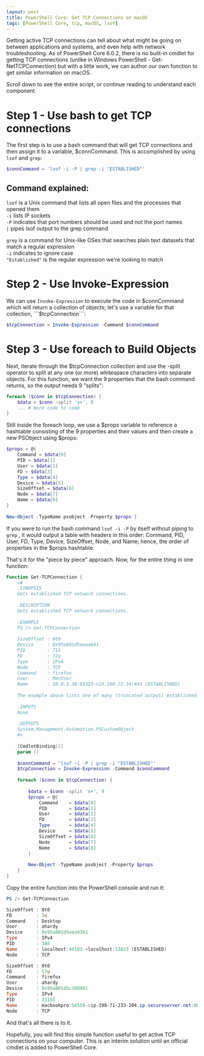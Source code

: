 ```yaml
---
layout: post
title: PowerShell Core: Get TCP Connections on macOS
tags: [PowerShell Core, tcp, macOS, lsof]
---
```


Getting active TCP connections can tell about what might be going on between applications and systems, and even help with network troubleshooting. As of PowerShell Core 6.0.2, there is no built-in cmdlet for getting TCP connections (unlike in Windows PowerShell - Get-NetTCPConnection) but with a little work, we can author our own function to get similar information on macOS.

Scroll down to see the entire script, or continue reading to understand each component.

# Step 1 - Use bash to get TCP connections #
The first step is to use a bash command that will get TCP connections and then assign it to a variable, $connCommand. This is accomplished by using ```lsof```  and ```grep```:

```powershell
$connCommand = 'lsof -i -P | grep -i "ESTABLISHED"'
```

## Command explained: ##
```lsof```  is a Unix command that lists all open files and the processes that opened them  
```-i```  lists IP sockets  
```-P```  indicates that port numbers should be used and not the port names  
```|```  pipes lsof output to the grep command  

```grep```  is a command for Unix-like OSes that searches plain text datasets that match a regular expression  
```-i```  indicates to ignore case  
```"Established"```  is the regular expression we're looking to match  

# Step 2 - Use Invoke-Expression #
We can use ```Invoke-Expression``` to execute the code in $connCommand which will return a collection of objects; let's use a variable for that collection, ```$tcpConnection```:

```powershell
$tcpConnection = Invoke-Expression -Command $connCommand
```

# Step 3 - Use foreach to Build Objects #
Next, iterate through the $tcpConnection  collection and use the -split operator to split at any one (or more) whitespace characters into separate objects. For this function, we want the 9 properties that the bash command returns, so the output needs 9 "splits":

```powershell
foreach ($conn in $tcpConnection) {
    $data = $conn -split 's+', 9
    ... # more code to come
}
```

Still inside the foreach loop, we use a $props variable to reference a hashtable consisting of the 9 properties and their values and then create a new PSObject using $props:

```powershell
$props = @{
    Command = $data[0]
    PID = $data[1]
    User = $data[2]
    FD = $data[3]
    Type = $data[4]
    Device = $data[5]
    SizeOffset = $data[6]
    Node = $data[7]
    Name = $data[8]
}
    
New-Object -TypeName psobject -Property $props }
```

If you were to run the bash command ```lsof -i -P```  by itself without piping to ```grep``` , it would output a table with headers in this order: Command, PID, User, FD, Type, Device, SizeOffset, Node, and Name; hence, the order of properties in the $props hashtable.

That's it for the "piece by piece" approach. Now, for the entire thing in one function:

```powershell
Function Get-TCPConnection {
    <#
    .SYNOPSIS
    Gets established TCP network connections.
    
    .DESCRIPTION
    Gets established TCP network connections.
    
    .EXAMPLE
    PS /> Get-TCPConnection
    
    SizeOffset : 0t0
    Device     : 0x95a801d5eeaa641
    PID        : 715
    FD         : 72u
    Type       : IPv4
    Node       : TCP
    Command    : firefox
    User       : MacUser
    Name       : 10.0.3.30:65323->23.100.72.34:443 (ESTABLISHED)
    
    The example above lists one of many (truncated output) established TCP connections.
    
    .INPUTS
    None
    
    .OUTPUTS
    System.Management.Automation.PSCustomObject
    #>
    
    [CmdletBinding()]
    param ()
    
    $connCommand = 'lsof -i -P | grep -i "ESTABLISHED"'
    $tcpConnection = Invoke-Expression -Command $connCommand
    
    foreach ($conn in $tcpConnection) {
    
        $data = $conn -split 's+', 9
        $props = @{
            Command    = $data[0]
            PID        = $data[1]
            User       = $data[2]
            FD         = $data[3]
            Type       = $data[4]
            Device     = $data[5]
            SizeOffset = $data[6]
            Node       = $data[7]
            Name       = $data[8]
        }
        
        New-Object -TypeName psobject -Property $props
    }
}
```

Copy the entire function into the PowerShell console and run it:
```powershell
PS /> Get-TCPConnection

SizeOffset : 0t0
FD         : 3u
Command    : Desktop
User       : ahardy
Device     : 0x95a801d5eea9381
Type       : IPv4
PID        : 386
Name       : localhost:49183->localhost:13823 (ESTABLISHED)
Node       : TCP

SizeOffset : 0t0
FD         : 57u
Command    : firefox
User       : ahardy
Device     : 0x95a801d5c388901
Type       : IPv4
PID        : 31155
Name       : macbookpro:56558->ip-198-71-233-204.ip.secureserver.net:80 (ESTABLISHED)
Node       : TCP
```

And that's all there is to it.

Hopefully, you will find this simple function useful to get active TCP connections on your computer. This is an interim solution until an official cmdlet is added to PowerShell Core.
